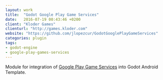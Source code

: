 ```yaml
---
layout: work
title:  "Godot Google Play Game Services"
date:   2016-07-19 00:43:46 +0200
client: "Kloder Games"
clienturl: "http://games.kloder.com"
website: "https://github.com/jlopezcur/GodotGooglePlayGameServices"
categories: plugin
tags:
- godot-engine
- google-play-games-services
---
```

Module for integration of [Google Play Game Services](https://developers.google.com/games/services/) into Godot Android Template.
